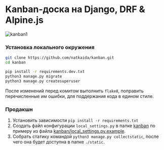 # Kanban-доска на Django, DRF & Alpine.js 



![kanban1](https://user-images.githubusercontent.com/85797091/206715749-f5d4e15f-8d01-4d6c-ae4a-b58e8ab334e3.png)

### Установка локального окружения

```bash
git clone https://github.com/natkaida/kanban.git
cd kanban

pip install -r requirements.dev.txt
python3 manage.py migrate
python3 manage.py createsuperuser
```

После изменений перед комитом выполнить `flake8`, поправить перечисленные им ошибки, для поддержания кода в едином стиле.

### Продакшн

1. Установить зависимости `pip install -r requirements.txt`
1. Создать файл конфигурации `local_settings.py` в папке [kanban](kanban) по примеру из файла [kanban/local_settings.py.example](kanban/local_settings.py.example).
1. Собрать статику командой `python3 manage.py collectstatic`, после чего она будет доступна в папке `./static`.
